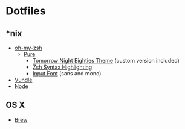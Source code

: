 # Dotfiles

## *nix

- [oh-my-zsh](https://github.com/robbyrussell/oh-my-zsh)
  - [Pure](https://github.com/sindresorhus/pure)
    - [Tomorrow Night Eighties Theme](https://github.com/chriskempson/tomorrow-theme) (custom version included)
    - [Zsh Syntax Highlighting](https://github.com/zsh-users/zsh-syntax-highlighting)
    - [Input Font](http://input.fontbureau.com/) (sans and mono)
- [Vundle](https://github.com/gmarik/Vundle.vim)
- [Node](http://nodejs.org/)

## OS X

- [Brew](http://brew.sh/)
